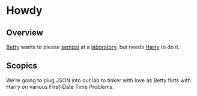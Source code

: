 # Howdy

## Overview

[Betty][0] wants to please [sempai][1] at a [laboratory][2], but needs 
[Harry][3] to do it.

## Scopics

We’re going to plug JSON into our lab to tinker with love as Betty flirts with 
Harry on various First-Date Time Problems.

[0]: https://github.com/pickhardt/betty
[1]: https://github.com/kragniz/json-sempai/issues/22
[2]: https://github.com/joealcorn/laboratory
[3]: https://news.ycombinator.com/item?id=7696714
